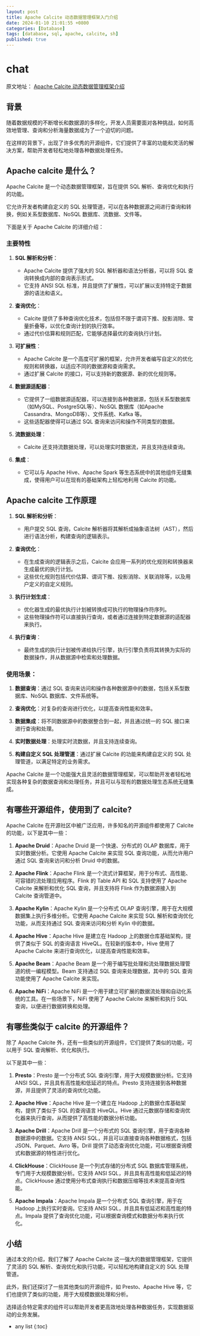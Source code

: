 ```yaml
---
layout: post
title: Apache Calcite 动态数据管理框架入门介绍
date: 2024-01-10 21:01:55 +0800
categories: [Database]
tags: [database, sql, apache, calcite, sh]
published: true
---
```


# chat

原文地址： [Apache Calcite 动态数据管理框架介绍](https://houbb.github.io/2024/01/10/database-apache-calcite-doc-overview-01-intro)

## 背景

随着数据规模的不断增长和数据源的多样化，开发人员需要面对各种挑战，如何高效地管理、查询和分析海量数据成为了一个迫切的问题。

在这样的背景下，出现了许多优秀的开源组件，它们提供了丰富的功能和灵活的解决方案，帮助开发者轻松地处理各种数据处理任务。

## Apache calcite 是什么？

Apache Calcite 是一个动态数据管理框架，旨在提供 SQL 解析、查询优化和执行的功能。

它允许开发者构建自定义的 SQL 处理管道，可以在各种数据源之间进行查询和转换，例如关系型数据库、NoSQL 数据库、流数据、文件等。

下面是关于 Apache Calcite 的详细介绍：

### 主要特性

1. **SQL 解析和分析**：
   - Apache Calcite 提供了强大的 SQL 解析器和语法分析器，可以将 SQL 查询转换成内部的查询表示形式。
   - 它支持 ANSI SQL 标准，并且提供了扩展性，可以扩展以支持特定于数据源的语法和语义。

2. **查询优化**：
   - Calcite 提供了多种查询优化技术，包括但不限于谓词下推、投影消除、常量折叠等，以优化查询计划的执行效率。
   - 通过代价估算和规则匹配，它能够选择最优的查询执行计划。

3. **可扩展性**：
   - Apache Calcite 是一个高度可扩展的框架，允许开发者编写自定义的优化规则和转换器，以适应不同的数据源和查询需求。
   - 通过扩展 Calcite 的接口，可以支持新的数据源、新的优化规则等。

4. **数据源适配器**：
   - 它提供了一组数据源适配器，可以连接到各种数据源，包括关系型数据库（如MySQL、PostgreSQL等）、NoSQL 数据库（如Apache Cassandra、MongoDB等）、文件系统、Kafka 等。
   - 这些适配器使得可以通过 SQL 查询来访问和操作不同类型的数据。

5. **流数据处理**：
   - Calcite 还支持流数据处理，可以处理实时数据流，并且支持连续查询。

6. **集成**：
   - 它可以与 Apache Hive、Apache Spark 等生态系统中的其他组件无缝集成，使得用户可以在现有的基础架构上轻松地利用 Calcite 的功能。

## Apache calcite 工作原理

1. **SQL 解析和分析**：
   - 用户提交 SQL 查询，Calcite 解析器将其解析成抽象语法树（AST），然后进行语法分析，构建查询的逻辑表示。

2. **查询优化**：
   - 在生成查询的逻辑表示之后，Calcite 会应用一系列的优化规则和转换器来生成最优的执行计划。
   - 这些优化规则包括代价估算、谓词下推、投影消除、关联消除等，以及用户定义的自定义规则。

3. **执行计划生成**：
   - 优化器生成的最优执行计划被转换成可执行的物理操作符序列。
   - 这些物理操作符可以直接执行查询，或者通过连接到特定数据源的适配器来执行。

4. **执行查询**：
   - 最终生成的执行计划被传递给执行引擎，执行引擎负责将其转换为实际的数据操作，并从数据源中检索和处理数据。

### 使用场景：

1. **数据查询**：通过 SQL 查询来访问和操作各种数据源中的数据，包括关系型数据库、NoSQL 数据库、文件系统等。

2. **查询优化**：对复杂的查询进行优化，以提高查询性能和效率。

3. **数据集成**：将不同数据源中的数据整合到一起，并且通过统一的 SQL 接口来进行查询和处理。

4. **实时数据处理**：处理实时流数据，并且支持连续查询。

5. **构建自定义 SQL 处理管道**：通过扩展 Calcite 的功能来构建自定义的 SQL 处理管道，以满足特定的业务需求。

Apache Calcite 是一个功能强大且灵活的数据管理框架，可以帮助开发者轻松地实现各种复杂的数据查询和处理任务，并且可以与现有的数据处理生态系统无缝集成。

## 有哪些开源组件，使用到了 calcite?

Apache Calcite 在开源社区中被广泛应用，许多知名的开源组件都使用了 Calcite 的功能，以下是其中一些：

1. **Apache Druid**：Apache Druid 是一个快速、分布式的 OLAP 数据库，用于实时数据分析。它使用 Apache Calcite 来实现 SQL 查询功能，从而允许用户通过 SQL 查询来访问和分析 Druid 中的数据。

2. **Apache Flink**：Apache Flink 是一个流式计算框架，用于分布式、高性能、可容错的流处理应用程序。Flink 的 Table API 和 SQL 支持使用了 Apache Calcite 来解析和优化 SQL 查询，并且支持将 Flink 作为数据源接入到 Calcite 查询管道中。

3. **Apache Kylin**：Apache Kylin 是一个分布式 OLAP 查询引擎，用于在大规模数据集上执行多维分析。它使用 Apache Calcite 来实现 SQL 解析和查询优化功能，从而支持通过 SQL 查询来访问和分析 Kylin 中的数据。

4. **Apache Hive**：Apache Hive 是建立在 Hadoop 上的数据仓库基础架构，提供了类似于 SQL 的查询语言 HiveQL。在较新的版本中，Hive 使用了 Apache Calcite 来进行查询优化，以提高查询性能和效率。

5. **Apache Beam**：Apache Beam 是一个用于编写批处理和流处理数据处理管道的统一编程模型。Beam 支持通过 SQL 查询来处理数据，其中的 SQL 查询功能使用了 Apache Calcite 来实现。

6. **Apache NiFi**：Apache NiFi 是一个用于建立可扩展的数据流处理和自动化系统的工具。在一些场景下，NiFi 使用了 Apache Calcite 来解析和执行 SQL 查询，以便进行数据转换和处理。

## 有哪些类似于 calcite 的开源组件？

除了 Apache Calcite 外，还有一些类似的开源组件，它们提供了类似的功能，可以用于 SQL 查询解析、优化和执行。

以下是其中一些：

1. **Presto**：Presto 是一个分布式 SQL 查询引擎，用于大规模数据分析。它支持 ANSI SQL，并且具有高性能和低延迟的特点。Presto 支持连接到各种数据源，并且提供了灵活的查询优化功能。

2. **Apache Hive**：Apache Hive 是一个建立在 Hadoop 上的数据仓库基础架构，提供了类似于 SQL 的查询语言 HiveQL。Hive 通过元数据存储和查询优化器来执行查询，从而提供了高性能的数据分析功能。

3. **Apache Drill**：Apache Drill 是一个分布式的 SQL 查询引擎，用于查询各种数据源中的数据。它支持 ANSI SQL，并且可以直接查询各种数据格式，包括 JSON、Parquet、Avro 等。Drill 提供了动态查询优化功能，可以根据查询模式和数据源的特性进行优化。

4. **ClickHouse**：ClickHouse 是一个列式存储的分布式 SQL 数据库管理系统，专门用于大规模数据分析。它支持 ANSI SQL，并且具有高性能和低延迟的特点。ClickHouse 通过使用分布式查询执行和数据压缩等技术来提高查询性能。

5. **Apache Impala**：Apache Impala 是一个分布式 SQL 查询引擎，用于在 Hadoop 上执行实时查询。它支持 ANSI SQL，并且具有低延迟和高性能的特点。Impala 提供了查询优化功能，可以根据查询模式和数据分布来执行优化。

## 小结

通过本文的介绍，我们了解了 Apache Calcite 这一强大的数据管理框架，它提供了灵活的 SQL 解析、查询优化和执行功能，可以轻松地构建自定义的 SQL 处理管道。

此外，我们还探讨了一些其他类似的开源组件，如 Presto、Apache Hive 等，它们也提供了类似的功能，用于大规模数据处理和分析。

选择适合特定需求的组件可以帮助开发者更高效地处理各种数据任务，实现数据驱动的业务发展。

* any list
{:toc}